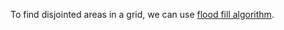 To find disjointed areas in a grid, we can use [flood fill algorithm](https://fr.wikipedia.org/wiki/Algorithme_de_remplissage_par_diffusion).
